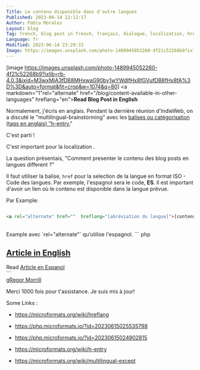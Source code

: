 ```yaml
---
Title: Le contenu disponible dans d'autre langues
Published: 2023-06-14 22:12:17
Author: Pablo Morales
Layout: blog
Tag: french, blog post in french, français, dialogue, localization, hreflang, iso, h-tag, h-tags, indieweb, webmentions, country codes, FR, ES, EN, html
Language: fr
Modified: 2023-06-14 23:29:33
Image: https://images.unsplash.com/photo-1489945052260-4f21c52268b9?ixlib=rb-4.0.3&ixid=M3wxMjA3fDB8MHxwaG90by1wYWdlfHx8fGVufDB8fHx8fA%3D%3D&auto=format&fit=crop&w=1074&q=80
---
```

[image https://images.unsplash.com/photo-1489945052260-4f21c52268b9?ixlib=rb-4.0.3&ixid=M3wxMjA3fDB8MHxwaG90by1wYWdlfHx8fGVufDB8fHx8fA%3D%3D&auto=format&fit=crop&w=1074&q=80]
 <a markdown="1"rel="alternate" href="/blog/content-available-in-other-languages" hreflang="en">**Read Blog Post in English**</a>

Normalement, j'écris en anglais. Pendant la dernière réunion d'IndieWeb, on a discuté le "multilingual-brainstorming" avec les [balises ou catégorisation (tags en anglais) "h-entry.](https://microformats.org/wiki/h-entry)" 

C'est parti !

C'est important pour la localization . 

La question présentais, "Comment presenter le contenu des blog posts en langues different ?" 

Il faut utiliser la balise, `href` pour la selection de la langue en format ISO - Code des langues. Par exemple, l'espagnol sera le code, **ES**. Il est important d'avoir un lien où le contenu est disponible dans la langue prévue. 

Par Example:   
``` html

<a rel="alternate" href=""  hreflang="[abréviation du langue]">[contenu du lien]</a>
```
<br>
Example avec `rel="alternate"` qu’utilise l'espagnol. 
``` php
<html lang="en">

<article class="h-entry">
  <h1 class="p-name"> <a href="/in-english" class="u-url">Article in English</a> </h1>
  Read <a rel="alternate" href="/en-espanol" hreflang="es">Article en Espanol</a>
</article>
```

  <div class="h-entry">
<span> <a class="u-in-reply-to" href="https://gregorlove.com/">gRegor Morrill</a></span>
    <p class="e-content"> Merci 1000 fois pour t'assistance. Je suis mis à jour!</p>
  </div>



Some Links <i class="fa-solid fa-link"></i>:

* https://microformats.org/wiki/hreflang

* https://php.microformats.io/?id=20230615025535798

* https://php.microformats.io/?id=20230615024902815

* https://microformats.org/wiki/h-entry

* https://microformats.org/wiki/multilingual-except 


